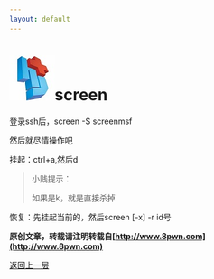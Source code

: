 ```yaml
---
layout: default
---
```

# ![](../img/hj.jpg)screen

登录ssh后，screen -S screenmsf

然后就尽情操作吧

挂起：ctrl+a,然后d
>小贱提示：
>
>如果是k，就是直接杀掉

恢复：先挂起当前的，然后screen [-x] -r id号

__原创文章，转载请注明转载自[http://www.8pwn.com](http://www.8pwn.com)__

[返回上一层](./tools)
